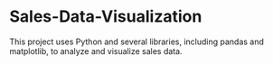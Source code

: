 # Sales-Data-Visualization
This project uses Python and several libraries, including pandas and matplotlib, to analyze and visualize sales data.
